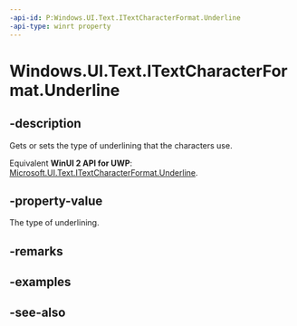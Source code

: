```yaml
---
-api-id: P:Windows.UI.Text.ITextCharacterFormat.Underline
-api-type: winrt property
---
```


<!-- Property syntax
public Windows.UI.Text.UnderlineType Underline { get;  set; }
-->

# Windows.UI.Text.ITextCharacterFormat.Underline

## -description
Gets or sets the type of underlining that the characters use.

Equivalent **WinUI 2 API for UWP**: [Microsoft.UI.Text.ITextCharacterFormat.Underline](/windows/winui/api/microsoft.ui.text.itextcharacterformat.underline).

## -property-value
The type of underlining.

## -remarks

## -examples

## -see-also
